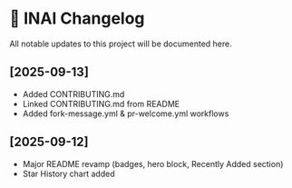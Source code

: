 # 📜 INAI Changelog

All notable updates to this project will be documented here.

## [2025-09-13]
- Added CONTRIBUTING.md
- Linked CONTRIBUTING.md from README
- Added fork-message.yml & pr-welcome.yml workflows

## [2025-09-12]
- Major README revamp (badges, hero block, Recently Added section)
- Star History chart added
